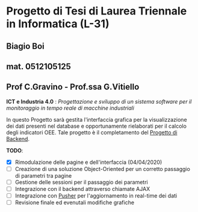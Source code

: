 # Progetto di Tesi di Laurea Triennale in Informatica (L-31)
## Biagio Boi
## mat. 0512105125
## Prof C.Gravino - Prof.ssa G.Vitiello

__ICT e Industria 4.0__ : _Progettazione e sviluppo di un sistema software per il monitoraggio in tempo reale di macchine industriali_

In questo Progetto sarà gestita l'interfaccia grafica per la visualizzazione dei dati presenti nel database e opportunamente rielaborati per il calcolo degli indicatori OEE.
Tale progetto è il completamento del <a href="https://github.com/b14s199/proj_tesi_backend">Progetto di Backend</a>.

__TODO__:
- [x] Rimodulazione delle pagine e dell'interfaccia (04/04/2020)
- [ ] Creazione di una soluzione Object-Oriented per un corretto passaggio di parametri tra pagine
- [ ] Gestione delle sessioni per il passaggio dei parametri
- [ ] Integrazione con il backend attraverso chiamate AJAX
- [ ] Integrazione con <a href="https://pusher.com/">Pusher</a> per l'aggiornamento in real-time dei dati
- [ ] Revisione finale ed evenutali modifiche grafiche

